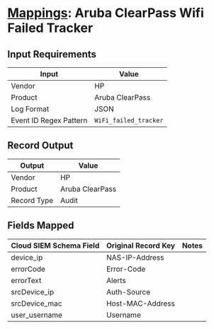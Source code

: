 # [Mappings](README.md): Aruba ClearPass Wifi Failed Tracker

## Input Requirements

|Input|Value|
|-----|-----|
|Vendor|HP|
|Product|Aruba ClearPass|
|Log Format|JSON|
|Event ID Regex Pattern|`WiFi_failed_tracker`|

## Record Output

|Output|Value|
|------|-----|
|Vendor|HP|
|Product|Aruba ClearPass|
|Record Type|Audit|

## Fields Mapped

|Cloud SIEM Schema Field|Original Record Key|Notes|
|-----------------------|-------------------|-----|
|device_ip|NAS-IP-Address||
|errorCode|Error-Code||
|errorText|Alerts||
|srcDevice_ip|Auth-Source||
|srcDevice_mac|Host-MAC-Address||
|user_username|Username||

